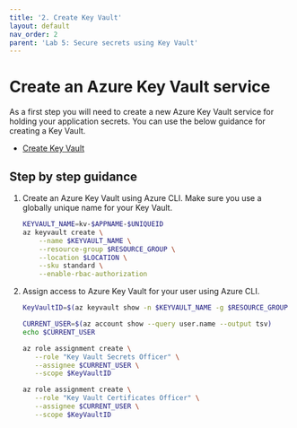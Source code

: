 ```yaml
---
title: '2. Create Key Vault'
layout: default
nav_order: 2
parent: 'Lab 5: Secure secrets using Key Vault'
---
```


# Create an Azure Key Vault service

As a first step you will need to create a new Azure Key Vault service for holding your application secrets. You can use the below guidance for creating a Key Vault.

- [Create Key Vault](https://docs.microsoft.com/azure/spring-cloud/tutorial-managed-identities-key-vault#set-up-your-key-vault)

## Step by step guidance

1. Create an Azure Key Vault using Azure CLI. Make sure you use a globally unique name for your Key Vault.

   ```bash
   KEYVAULT_NAME=kv-$APPNAME-$UNIQUEID
   az keyvault create \
       --name $KEYVAULT_NAME \
       --resource-group $RESOURCE_GROUP \
       --location $LOCATION \
       --sku standard \
       --enable-rbac-authorization
   ```

1. Assign access to Azure Key Vault for your user using Azure CLI. 

   ```bash
   KeyVaultID=$(az keyvault show -n $KEYVAULT_NAME -g $RESOURCE_GROUP --query id -o tsv)
   
   CURRENT_USER=$(az account show --query user.name --output tsv)
   echo $CURRENT_USER
   
   az role assignment create \
      --role "Key Vault Secrets Officer" \
      --assignee $CURRENT_USER \
      --scope $KeyVaultID

   az role assignment create \
      --role "Key Vault Certificates Officer" \
      --assignee $CURRENT_USER \
      --scope $KeyVaultID
   ```
